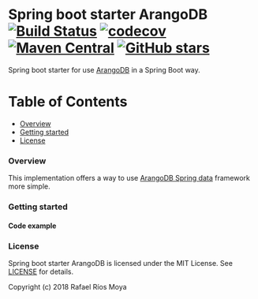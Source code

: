 # Spring boot starter ArangoDB [![Build Status](https://travis-ci.org/ganchix/morphia-spring-boot-starter.svg?branch=master)](https://travis-ci.org/ganchix/morphia-spring-boot-starter) [![codecov](https://codecov.io/gh/ganchix/morphia-spring-boot-starter/branch/master/graph/badge.svg)](https://codecov.io/gh/ganchix/morphia-spring-boot-starter) [![Maven Central](https://maven-badges.herokuapp.com/maven-central/io.github.ganchix/morphia-spring-boot-parent/badge.svg?style=plastic)](https://maven-badges.herokuapp.com/maven-central/io.github.ganchix/morphia-spring-boot-parent) [![GitHub stars](https://img.shields.io/github/stars/badges/shields.svg?style=social&label=Star)](https://github.com/ganchix/morphia-spring-boot-starter)

Spring boot starter for use [ArangoDB](https://www.arangodb.com/) in a Spring Boot way.

# Table of Contents
 
- [Overview](#overview)
- [Getting started](#getting-started)
- [License](#license)


### Overview

This implementation offers a way to use [ArangoDB Spring data](https://github.com/arangodb/spring-data) framework more simple.


### Getting started
#### Code example



### License

Spring boot starter ArangoDB is licensed under the MIT License. See [LICENSE](LICENSE.md) for details.

Copyright (c) 2018 Rafael Ríos Moya
